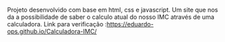 Projeto desenvolvido com base em html, css e javascript. Um site que nos da a possibilidade de saber o calculo atual do nosso IMC através de uma calculadora. Link para verificação :https://eduardo-ops.github.io/Calculadora-IMC/
